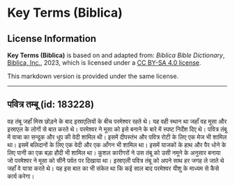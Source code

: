 # Key Terms (Biblica)

## License Information

**Key Terms (Biblica)** is based on and adapted from: _Biblica Bible Dictionary_, [Biblica, Inc.](https://www.biblica.com/), 2023, which is licensed under a [CC BY-SA 4.0 license](https://creativecommons.org/licenses/by-sa/4.0/legalcode.en).

This markdown version is provided under the same license.



--------------------------------

## पवित्र तम्बू (id: 183228)

वह तंबू जहाँ मिस्र छोड़ने के बाद इस्राएलियों के बीच परमेश्वर रहते थे। यह वही स्थान था जहाँ वह मूसा और इस्राएल के लोगों से बात करते थे। परमेश्वर ने मूसा को इसे बनाने के बारे में स्पष्ट निर्देश दिए थे। पवित्र तंबू में वाचा का सन्दूक और धूप की वेदी शामिल थी। इसमें दीपस्तंभ और पवित्र रोटी के लिए एक मेज भी शामिल था। इसमें बलिदानों के लिए एक वेदी और एक आँगन भी शामिल था। इसमें याजकों के हाथ और पैर धोने के लिए पानी का एक बड़ा हौदी भी शामिल था। कुशल कारीगरों ने उस तंबू को उसी नमूने के अनुसार बनाया जो परमेश्वर ने मूसा को सीनै पर्वत पर दिखाया था। इस्राएली पवित्र तंबू को अपने साथ हर जगह ले जाते थे जहाँ वे यात्रा करते थे। यह इस बात का भी संकेत था कि कई साल बाद परमेश्वर यीशु के माध्यम से कैसे कार्य करेगा।


